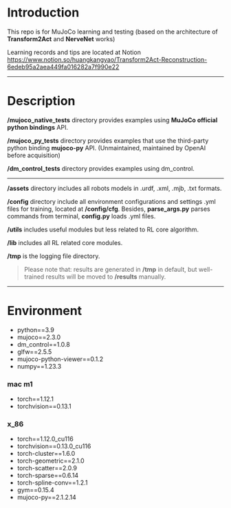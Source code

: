 # Introduction
This repo is for MuJoCo learning and testing (based on the architecture of **Transform2Act** and **NerveNet** works)


Learning records and tips are located at Notion https://www.notion.so/huangkangyao/Transform2Act-Reconstruction-6edeb95a2aea449fa016282a7f990e22

----
# Description

**/mujoco_native_tests** directory provides examples using **MuJoCo official python bindings** API.

**/mujoco_py_tests** directory provides examples that use the third-party python binding **mujoco-py** API. (Unmaintained, maintained by OpenAI before acquisition)

**/dm_control_tests** directory provides examples using dm_control.

---

**/assets** directory includes all robots models in .urdf, .xml, .mjb, .txt formats.

**/config** directory include all environment configurations and settings .yml files for training, located at **/config/cfg**. Besides, **parse_args.py** parses commands from terminal, **config.py** loads .yml files.

**/utils** includes useful modules but less related to RL core algorithm.

**/lib** includes all RL related core modules.

**/tmp** is the logging file directory.


> Please note that: results are generated in **/tmp** in default, but well-trained results will be moved to **/results** manually.
----------------------
# Environment
- python==3.9
- mujoco==2.3.0
- dm_control==1.0.8
- glfw==2.5.5
- mujoco-python-viewer==0.1.2
- numpy==1.23.3
### mac m1
- torch==1.12.1
- torchvision==0.13.1
### x_86
- torch==1.12.0_cu116
- torchvision==0.13.0_cu116
- torch-cluster==1.6.0
- torch-geometric==2.1.0
- torch-scatter==2.0.9
- torch-sparse==0.6.14
- torch-spline-conv==1.2.1
- gym==0.15.4
- mujoco-py==2.1.2.14